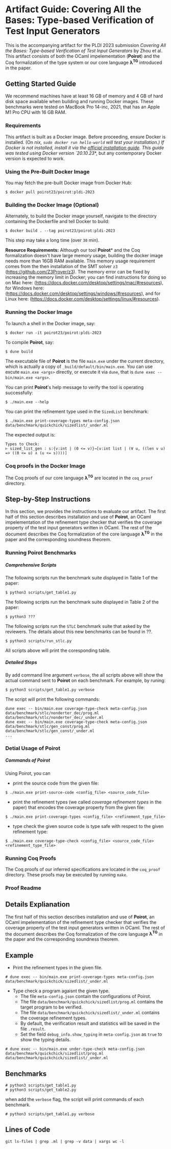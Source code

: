 # Artifact Guide: Covering All the Bases: Type-based Verification of Test Input Generators

This is the accompanying artifact for the PLDI 2023 submission *Covering All the Bases: Type-based Verification of Test Input Generators* by Zhou et al. This artifact consists of both the OCaml impelementation (**Poirot**) and the Coq formalization of the type system or our core language **λ<sup>TG</sup>** introduced in the paper.

## Getting Started Guide

We recommend machines have at least 16 GB of memory and 4 GB of hard
disk space available when building and running Docker images. These
benchmarks were tested on MacBook Pro 14-inc, 2021, that has an Apple M1 Pro CPU with 16 GB RAM.

### Requirements

This artifact is built as a Docker image. Before proceeding, ensure
Docker is installed. (On *nix, `sudo docker run hello-world` will test
your installation.) If Docker is not installed, install it via the
[official installation guide](https://docs.docker.com/get-docker/). This guide was tested using Docker version `20.10.23**, but any contemporary Docker version is expected to work.

### Using the Pre-Built Docker Image

You may fetch the pre-built Docker image from Docker Hub:

    $ docker pull poirot23/poirot:pldi-2023

### Building the Docker Image (Optional)

Alternately, to build the Docker image yourself, navigate to the
directory containing the Dockerfile and tell Docker to build:

    $ docker build . --tag poirot23/poirot:pldi-2023

This step may take a long time (over `30` min).

**Resource Requirements:** Although our tool **Poirot*** and the Coq formalization doesn't have large memory usage, building the docker image needs more than 16GB RAM available. This memory usage requirement comes from the then installation of the SMT solver `z3` (https://github.com/Z3Prover/z3). The memory error can be fixed by increasing the memory limit in Docker; you can find instructions for doing so on Mac here: (https://docs.docker.com/desktop/settings/mac/#resources), for Windows here: (https://docs.docker.com/desktop/settings/windows/#resources), and for Linux here: (https://docs.docker.com/desktop/settings/linux/#resources).

### Running the Docker Image

To launch a shell in the Docker image, say:

    $ docker run -it poirot23/poirot:pldi-2023

To compile **Poirot**, say:

    $ dune build

The executable file of **Poirot** is the file `main.exe` under the current directory, which is actually a copy of `_build/default/bin/main.exe`. You can use excute `main.exe <args>` directly, or execute it via `dune`, that is `dune exec -- bin/main.exe <args>`.

You can print **Poirot**'s help message to verify the tool is operating
successfully:

    $ ./main.exe --help

You can print the refinement type used in the `SizedList` benchmark:

    $ ./main.exe print-coverage-types meta-config.json data/benchmark/quickchick/sizedlist/_under.ml

The expected output is:

```
Types to Check:
⊢ sized_list_gen : s:{v:int | (0 <= v)}→[v:int list | (∀ u, ((len v u) => ((0 <= u) ∧ (u <= s))))]

```

### Coq proofs in the Docker Image

The Coq proofs of our core language **λ<sup>TG</sup>** are located in the `coq_proof` directory.

## Step-by-Step Instructions

In this section, we provides the instructions to evaluate our artifact. The first half of this section describes installation and use of **Poirot**, an OCaml impelementation of the refinement type checker that verifies the coverage property of the test input generators written in OCaml. The rest of the document describes the Coq formalization of the core language **λ<sup>TG</sup>** in the paper and the corresponding soundness theorem.

### Running Poirot Benchmarks

##### Comprehensive Scripts

The following scripts run the benchmark suite displayed in Table 1 of the paper:

    $ python3 scripts/get_table1.py

The following scripts run the benchmark suite displayed in Table 2 of the paper:

    $ python3 ???

The following scripts run the `STLC` benchmark suite that asked by the reviewers. The details about this new benchmarks can be found in ??.

    $ python3 scripts/run_stlc.py

All scripts above will print the coresponding table.

##### Detailed Steps

By add command line argument `verbose`, the all scripts above will show the actual command sent to **Poirot** on each benchmark. For example, by runing:

    $ python3 scripts/get_table1.py verbose

The script will print the following commands:

```
dune exec -- bin/main.exe coverage-type-check meta-config.json data/benchmark/stlc/nonderter_dec/prog.ml data/benchmark/stlc/nonderter_dec/_under.ml
dune exec -- bin/main.exe coverage-type-check meta-config.json data/benchmark/stlc/gen_const/prog.ml data/benchmark/stlc/gen_const/_under.ml
...
```

### Detial Usage of Poirot

##### Commands of Poirot

Using Poirot, you can
+ print the source code from the given file:

```
$ ./main.exe print-source-code <config_file> <source_code_file>
```

+ print the refinement types (we called _coverage refinement types_ in the paper) that encodes the coverage property from the given file:

```
$ ./main.exe print-coverage-types <config_file> <refinement_type_file>
```

+ type check the given source code is type safe with respect to the given refinement type:

```
$ ./main.exe coverage-type-check <config_file> <source_code_file> <refinement_type_file>
```

### Running Coq Proofs

The Coq proofs of our inferred specifications are located in the
`coq_proof` directory. These proofs may be executed by running `make`.

### Proof Readme

## Details Explianation

The first half of this section describes installation and use of **Poirot**, an OCaml impelementation of the refinement type checker that verifies the coverage property of the test input generators written in OCaml. The rest of the document describes the Coq formalization of the core language **λ<sup>TG</sup>** in the paper and the corresponding soundness theorem.

## Example

- Print the refinement types in the given file.

```
# dune exec -- bin/main.exe print-coverage-types meta-config.json data/benchmark/quickchick/sizedlist/_under.ml
```

- Type check a program agaisnt the given type.
  + The file `meta-config.json` contain the configurations of Poirot.
  + The file `data/benchmark/quickchick/sizedlist/prog.ml` contains the target program to be verified.
  + The file `data/benchmark/quickchick/sizedlist/_under.ml` contains the coverage refinement types.
  + By default, the verification result and statistics will be saved in the file `.result`.
  + Set the field `debug_info.show_typing` in `meta-config.json` as `true` to show the typing details.

```
# dune exec -- bin/main.exe under-type-check meta-config.json data/benchmark/quickchick/sizedlist/prog.ml data/benchmark/quickchick/sizedlist/_under.ml
```

## Benchmarks

```
# python3 scripts/get_table1.py
# python3 scripts/get_table2.py
```

when add the `verbose` flag, the script will print commands of each benchmark.

```
# python3 scripts/get_table1.py verbose
```

## Lines of Code

```
git ls-files | grep .ml | grep -v data | xargs wc -l
```

